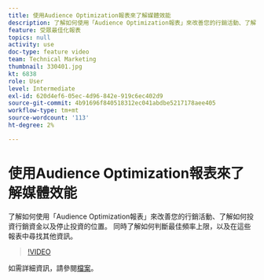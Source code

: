```yaml
---
title: 使用Audience Optimization報表來了解媒體效能
description: 了解如何使用「Audience Optimization報表」來改善您的行銷活動、了解如何投資行銷資金以及停止投資的位置。 同時了解如何判斷最佳頻率上限，以及在這些報表中尋找其他資訊。
feature: 受眾最佳化報表
topics: null
activity: use
doc-type: feature video
team: Technical Marketing
thumbnail: 330401.jpg
kt: 6838
role: User
level: Intermediate
exl-id: 620d4ef6-05ec-4d96-842e-919c6ec402d9
source-git-commit: 4b91696f840518312ec041abdbe5217178aee405
workflow-type: tm+mt
source-wordcount: '113'
ht-degree: 2%

---
```


# 使用Audience Optimization報表來了解媒體效能

了解如何使用「Audience Optimization報表」來改善您的行銷活動、了解如何投資行銷資金以及停止投資的位置。 同時了解如何判斷最佳頻率上限，以及在這些報表中尋找其他資訊。

>[!VIDEO](https://video.tv.adobe.com/v/330401/?quality=12&learn=on)

如需詳細資訊，請參閱[檔案](https://experienceleague.adobe.com/docs/audience-manager/user-guide/reporting/audience-optimization-reports/audience-optimization-reports.html#reporting)。
